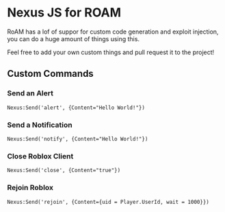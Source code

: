 # Nexus JS for ROAM

RoAM has a lof of suppor for custom code generation and exploit injection, you can do a huge amount of things using this.

Feel free to add your own custom things and pull request it to the project!

## Custom Commands

### Send an Alert

`Nexus:Send('alert', {Content="Hello World!"})`

### Send a Notification

`Nexus:Send('notify', {Content="Hello World!"})`

### Close Roblox Client

`Nexus:Send('close', {Content="true"})`

### Rejoin Roblox

`Nexus:Send('rejoin', {Content={uid = Player.UserId, wait = 1000}})`